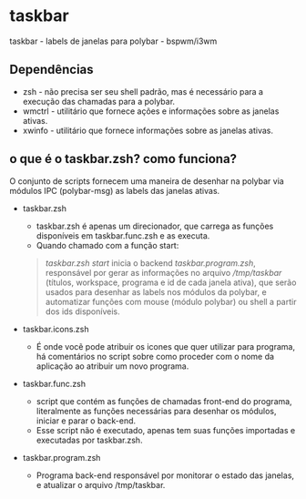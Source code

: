 # taskbar
taskbar - labels de janelas para polybar - bspwm/i3wm

## Dependências
* zsh - não precisa ser seu shell padrão, mas é necessário para a execução das chamadas para a polybar.
* wmctrl - utilitário que fornece ações e informações sobre as janelas ativas.
* xwinfo - utilitário que fornece informações sobre as janelas ativas.

## o que é o taskbar.zsh? como funciona?

O conjunto de scripts fornecem uma maneira de desenhar na polybar via módulos IPC (polybar-msg) as labels das janelas ativas.

* taskbar.zsh
	* taskbar.zsh é apenas um direcionador, que carrega as funções disponíveis em taskbar.func.zsh e as executa. 
	* Quando chamado com a função start:
	> *taskbar.zsh start* 
	inicia o backend *taskbar.program.zsh*, responsável por gerar as informações no arquivo */tmp/taskbar* (títulos, workspace, programa e id de cada janela ativa), que serão usados para desenhar as labels nos módulos da polybar, e automatizar funções com mouse (módulo polybar) ou shell a partir dos ids disponíveis.

* taskbar.icons.zsh
	* É onde vocẽ pode atribuir os icones que quer utilizar para programa, há comentários no script sobre como proceder com o nome da aplicação ao atribuir um novo programa.

* taskbar.func.zsh
	* script que contém as funções de chamadas front-end do programa, literalmente as funções necessárias para desenhar os módulos, iniciar e parar o back-end.
	* Esse script não é executado, apenas tem suas funções importadas e executadas por taskbar.zsh.

* taskbar.program.zsh
	* Programa back-end responsável por monitorar o estado das janelas, e atualizar o arquivo /tmp/taskbar.









